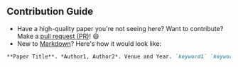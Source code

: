 ## Contribution Guide

- Have a high-quality paper you're not seeing here? Want to contribute? Make a [pull request (PR)](pulls)! 😄
- New to [Markdown](https://www.markdownguide.org/cheat-sheet/)? Here's how it would look like:

```markdown
**Paper Title**. *Author1, Author2*. Venue and Year. `keyword1` `keyword2` [[pdf]](pdf link) [[code]](code link)
```
